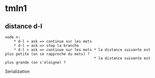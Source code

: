 # tmln1

## distance d-l 
    node n: 
        * d-l < ask => continue sur les mots
        * d-l = ask => stop la branche 
        * d-l > ask => continue sur les mots * la distance suivante est plus petite (on se rapproche du mots) ?
                                             * la distance suivante est plus grande (on s'eloigne) ? 

Serialization
